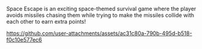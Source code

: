Space Escape is an exciting space-themed survival game where the player avoids missiles chasing them while trying to make the missiles collide with each other to earn extra points!


https://github.com/user-attachments/assets/ac31c80a-790b-495d-b518-f0c10e577ec6

